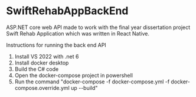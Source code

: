 # SwiftRehabAppBackEnd

ASP.NET core web API made to work with the final year dissertation project Swift Rehab Application which was written in React Native.

Instructions for running the back end API

1. Install VS 2022 with .net 6
2. Install docker desktop
3. Build the C# code
4. Open the docker-compose project in powershell
5. Run the command "docker-compose -f docker-compose.yml -f docker-compose.override.yml up --build"
